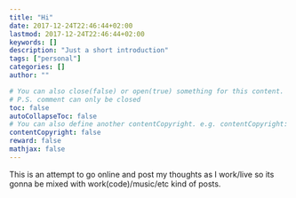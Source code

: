 ```yaml
---
title: "Hi"
date: 2017-12-24T22:46:44+02:00
lastmod: 2017-12-24T22:46:44+02:00
keywords: []
description: "Just a short introduction"
tags: ["personal"]
categories: []
author: ""

# You can also close(false) or open(true) something for this content.
# P.S. comment can only be closed
toc: false
autoCollapseToc: false
# You can also define another contentCopyright. e.g. contentCopyright: "This is another copyright."
contentCopyright: false
reward: false
mathjax: false
---
```


This is an attempt to go online and post my thoughts as I work/live so its gonna be mixed with work(code)/music/etc kind of posts.